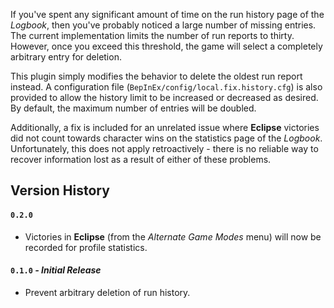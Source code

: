 If you've spent any significant amount of time on the run history page of the *Logbook*, then you've probably noticed a large number of missing entries. The current implementation limits the number of run reports to thirty. However, once you exceed this threshold, the game will select a completely arbitrary entry for deletion.

This plugin simply modifies the behavior to delete the oldest run report instead. A configuration file (`BepInEx/config/local.fix.history.cfg`) is also provided to allow the history limit to be increased or decreased as desired. By default, the maximum number of entries will be doubled.

Additionally, a fix is included for an unrelated issue where **Eclipse** victories did not count towards character wins on the statistics page of the *Logbook*. Unfortunately, this does not apply retroactively - there is no reliable way to recover information lost as a result of either of these problems.

## Version History

#### `0.2.0`
- Victories in **Eclipse** (from the *Alternate Game Modes* menu) will now be recorded for profile statistics.

#### `0.1.0` ***- Initial Release***
- Prevent arbitrary deletion of run history.
